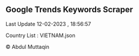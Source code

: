 

## Google Trends Keywords Scraper 
 
Last Update 12-02-2023 , 18:56:57

Country List :
VIETNAM.json



© Abdul Muttaqin 
